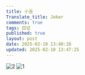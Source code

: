 ```yaml
---
title: 小丑
Translate_title: Joker
comments: true
tags: 日记
published: true
layout: post
date: 2025-02-10 13:40:28
updated: 2025-02-10 13:47:25
---
```


![2](https://img.zmal.top/old/2.7axb6tnv7r.jpg)
![1](https://img.zmal.top/old/1.1vysoe8ptu.jpg)
